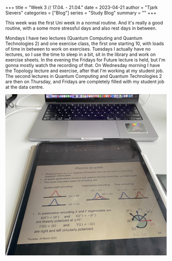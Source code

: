 +++
title = "Week 3 // 17.04. - 21.04."
date = 2023-04-21
author = "Tjark Sievers"
categories = ["Blog"]
series = "Study Blog"
summary = ""
+++

This week was the first Uni week in a normal routine. And it's really a good routine, with a some more stressful days and also rest days in between.

Mondays I have two lectures (Quantum Computing and Quantum Technologies 2) and one exercise class, the first one starting 10, with loads of time in between to work on exercises. Tuesdays I actually have no lectures, so I use the time to sleep in a bit, sit in the library and work on exercise sheets. In the evening the Fridays for Future lecture is held, but I'm gonna mostly watch the recording of that. On Wednesday morning I have the Topology lecture and exercise, after that I'm working at my student job. The second lectures in Quantum Computing and Quantum Technologies 2 are then on Thursday, and Fridays are completely filled with my student job at the data centre.

![image](studyblog_1.jpg)
